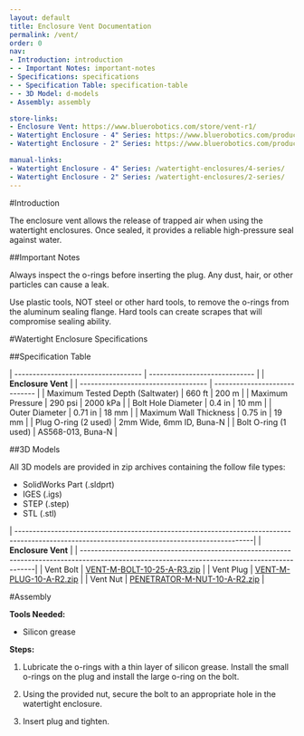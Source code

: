 ```yaml
---
layout: default
title: Enclosure Vent Documentation
permalink: /vent/
order: 0
nav:
- Introduction: introduction
- - Important Notes: important-notes
- Specifications: specifications
- - Specification Table: specification-table
- - 3D Model: d-models
- Assembly: assembly

store-links:
- Enclosure Vent: https://www.bluerobotics.com/store/vent-r1/
- Watertight Enclosure - 4" Series: https://www.bluerobotics.com/product-category/4-series/
- Watertight Enclosure - 2" Series: https://www.bluerobotics.com/product-category/2-series/

manual-links:
- Watertight Enclosure - 4" Series: /watertight-enclosures/4-series/
- Watertight Enclosure - 2" Series: /watertight-enclosures/2-series/
---
```


#Introduction

The enclosure vent allows the release of trapped air when using the watertight enclosures. Once sealed, it provides a reliable high-pressure seal against water. 

##Important Notes

<i class="fa fa-exclamation-triangle fa-fw fa-2x text-warning"></i>
Always inspect the o-rings before inserting the plug. Any dust, hair, or other particles can cause a leak.

<i class="fa fa-exclamation-triangle fa-fw fa-2x text-warning"></i>
Use plastic tools, NOT steel or other hard tools, to remove the o-rings from the aluminum sealing flange. Hard tools can create scrapes that will compromise sealing ability.

<!--<i class="fa fa-lightbulb-o fa-fw fa-2x blue"></i>
A slight clicking noise is normal, especially when operated dry. It is caused by slight movement of the shaft in the plastic bearings.-->

#Watertight Enclosure Specifications

##Specification Table

| ----------------------------------- | ----------------------------- |
|                          **Enclosure Vent**                         |
| ----------------------------------- | ----------------------------- |
| Maximum Tested Depth (Saltwater)    | 660 ft        | 200 m         |
| Maximum Pressure                    | 290 psi       | 2000 kPa      |
| Bolt Hole Diameter                  | 0.4 in        | 10 mm         |
| Outer Diameter                      | 0.71 in       | 18 mm         |
| Maximum Wall Thickness              | 0.75 in       | 19 mm         |
| Plug O-ring (2 used)                | 2mm Wide, 6mm ID, Buna-N      |
| Bolt O-ring (1 used)                | AS568-013, Buna-N             |

##3D Models

All 3D models are provided in zip archives containing the follow file types:

- SolidWorks Part (.sldprt)
- IGES (.igs) 
- STEP (.step)
- STL (.stl)

| -----------------------------------------------------------------------------------------------------------------------------------------------|
|               **Enclosure Vent**                                                                                                               |
| -----------------------------------------------------------------------------------------------------------------------------------------------|
| Vent Bolt                            | [VENT-M-BOLT-10-25-A-R3.zip](http://www.bluerobotics.com/models/VENT-M-BOLT-10-25-A-R3.zip)             |
| Vent Plug                            | [VENT-M-PLUG-10-A-R2.zip](http://www.bluerobotics.com/models/VENT-M-PLUG-10-A-R2.zip)                   |
| Vent Nut           			       | [PENETRATOR-M-NUT-10-A-R2.zip](http://www.bluerobotics.com/models/PENETRATOR-M-NUT-10-A-R2.zip)         |


#Assembly

**Tools Needed:**

* Silicon grease

**Steps:**

1. Lubricate the o-rings with a thin layer of silicon grease. Install the small o-rings on the plug and install the large o-ring on the bolt.

2. Using the provided nut, secure the bolt to an appropriate hole in the watertight enclosure.

3. Insert plug and tighten.

